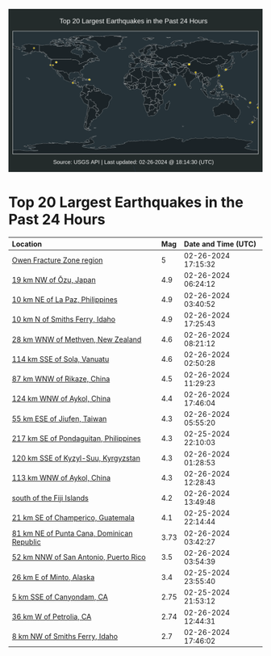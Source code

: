 ![Map](./map.png)

# Top 20 Largest Earthquakes in the Past 24 Hours

| Location | Mag | Date and Time (UTC) |
|:---|:---|:---|
| [Owen Fracture Zone region](https://earthquake.usgs.gov/earthquakes/eventpage/us7000m1ng) | 5 | 02-26-2024 17:15:32 |
| [19 km NW of Ōzu, Japan](https://earthquake.usgs.gov/earthquakes/eventpage/us7000m1kx) | 4.9 | 02-26-2024 06:24:12 |
| [10 km NE of La Paz, Philippines](https://earthquake.usgs.gov/earthquakes/eventpage/us7000m1kk) | 4.9 | 02-26-2024 03:40:52 |
| [10 km N of Smiths Ferry, Idaho](https://earthquake.usgs.gov/earthquakes/eventpage/us7000m1pd) | 4.9 | 02-26-2024 17:25:43 |
| [28 km WNW of Methven, New Zealand](https://earthquake.usgs.gov/earthquakes/eventpage/us7000m1l4) | 4.6 | 02-26-2024 08:21:12 |
| [114 km SSE of Sola, Vanuatu](https://earthquake.usgs.gov/earthquakes/eventpage/us7000m1kf) | 4.6 | 02-26-2024 02:50:28 |
| [87 km WNW of Rikaze, China](https://earthquake.usgs.gov/earthquakes/eventpage/us7000m1ln) | 4.5 | 02-26-2024 11:29:23 |
| [124 km WNW of Aykol, China](https://earthquake.usgs.gov/earthquakes/eventpage/us7000m1pk) | 4.4 | 02-26-2024 17:46:04 |
| [55 km ESE of Jiufen, Taiwan](https://earthquake.usgs.gov/earthquakes/eventpage/us7000m1kw) | 4.3 | 02-26-2024 05:55:20 |
| [217 km SE of Pondaguitan, Philippines](https://earthquake.usgs.gov/earthquakes/eventpage/us7000m1jt) | 4.3 | 02-25-2024 22:10:03 |
| [120 km SSE of Kyzyl-Suu, Kyrgyzstan](https://earthquake.usgs.gov/earthquakes/eventpage/us7000m1k9) | 4.3 | 02-26-2024 01:28:53 |
| [113 km WNW of Aykol, China](https://earthquake.usgs.gov/earthquakes/eventpage/us7000m1lv) | 4.3 | 02-26-2024 12:28:43 |
| [south of the Fiji Islands](https://earthquake.usgs.gov/earthquakes/eventpage/us7000m1m6) | 4.2 | 02-26-2024 13:49:48 |
| [21 km SE of Champerico, Guatemala](https://earthquake.usgs.gov/earthquakes/eventpage/us7000m1js) | 4.1 | 02-25-2024 22:14:44 |
| [81 km NE of Punta Cana, Dominican Republic](https://earthquake.usgs.gov/earthquakes/eventpage/pr2024057000) | 3.73 | 02-26-2024 03:42:27 |
| [52 km NNW of San Antonio, Puerto Rico](https://earthquake.usgs.gov/earthquakes/eventpage/pr2024057001) | 3.5 | 02-26-2024 03:54:39 |
| [26 km E of Minto, Alaska](https://earthquake.usgs.gov/earthquakes/eventpage/ak0242l04a3f) | 3.4 | 02-25-2024 23:55:40 |
| [5 km SSE of Canyondam, CA](https://earthquake.usgs.gov/earthquakes/eventpage/nc74007836) | 2.75 | 02-25-2024 21:53:12 |
| [36 km W of Petrolia, CA](https://earthquake.usgs.gov/earthquakes/eventpage/nc74008141) | 2.74 | 02-26-2024 12:44:31 |
| [8 km NW of Smiths Ferry, Idaho](https://earthquake.usgs.gov/earthquakes/eventpage/us7000m1ph) | 2.7 | 02-26-2024 17:46:02 |
